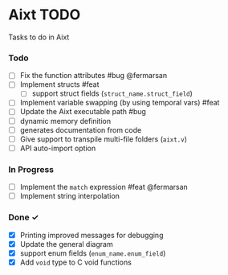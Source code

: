 # Aixt TODO

Tasks to do in Aixt 

### Todo

- [ ] Fix the function attributes #bug @fermarsan
- [ ] Implement structs #feat
    - [ ] support struct fields (`struct_name.struct_field`)
- [ ] Implement variable swapping (by using temporal vars) #feat
- [ ] Update the Aixt executable path #bug
- [ ] dynamic memory definition
- [ ] generates documentation from code
- [ ] Give support to transpile multi-file folders (`aixt.v`)
- [ ] API auto-import option

### In Progress

- [ ] Implement the `match` expression #feat @fermarsan
- [ ] Implement string interpolation
   
### Done ✓

- [x] Printing improved messages for debugging
- [x] Update the general diagram
- [x] support enum fields (`enum_name.enum_field`)
- [x] Add `void` type to C void functions